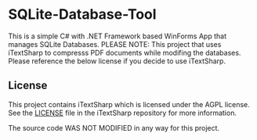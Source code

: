 # SQLite-Database-Tool

This is a simple C# with .NET Framework based WinForms App that manages SQLite Databases. PLEASE NOTE: This project that uses iTextSharp to compresss PDF documents while modifing the databases. Please reference the below license if you decide to use iTextSharp.

## License

This project contains iTextSharp which is licensed under the AGPL license. See the [LICENSE](https://github.com/itext/itext7-dotnet/blob/aadc64c67c2aed8d5a30fb0f5d182ef4c466df68/LICENSE.md) file in the iTextSharp repository for more information.

The source code WAS NOT MODIFIED in any way for this project.
